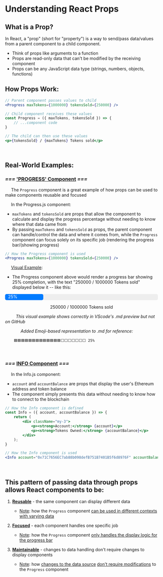 # Understanding React Props

## What is a Prop?

In React, a "prop" (short for "property") is a way to send/pass data/values from a parent component to a child component.

- Think of props like arguments to a function
- Props are read-only data that can't be modified by the receiving component
- Props can be any JavaScript data type (strings, numbers, objects, functions)

## How Props Work:

```jsx
// Parent component passes values to child
<Progress maxTokens={1000000} tokensSold={250000} />

// Child component receives these values
const Progress = ({ maxTokens, tokensSold }) => {
    // ...component code
}

// The child can then use these values
<p>{tokensSold} / {maxTokens} Tokens sold</p>
```
<br>

## Real-World Examples:
### *===* <u>__'PROGRESS' Component__</u> *===*

&nbsp;&nbsp;&nbsp;&nbsp;
The `Progress` component is a great example of how props can be used to make components reusable and focused

&nbsp;&nbsp;&nbsp;&nbsp;
In the Progress.js component:
- `maxTokens` and `tokensSold` are props that allow the component to calculate and display the progress percentage without needing to know where that data came from
- By passing `maxTokens` and `tokensSold` as props, the parent component can handle/control the data and where it comes from, while the `Progress` component can focus solely on its specific job (rendering the progress bar/(showing progress)

```jsx
// How the Progress component is used
<Progress maxTokens={1000000} tokensSold={250000} />
```
&nbsp;&nbsp;&nbsp;&nbsp;
<u>Visual Example</u>:
- The Progress component above would render a progress bar showing 25% completion, with the text "250000 / 1000000 Tokens sold" displayed below it -- like this:
<div style="width:100%; background:#eee; border-radius:5px;">
  <div style="width:25%; background:#007bff; height:20px; border-radius:5px;">
    <span style="padding:0 10px; color:white;">25%</span>
  </div>
</div>
<p style="text-align:center;">250000 / 1000000 Tokens sold</p>
&nbsp;&nbsp;&nbsp;&nbsp;&nbsp;&nbsp;&nbsp;&nbsp;
<em>This visual example shows correctly in VScode's .md preview but not on GitHub<p>
&nbsp;&nbsp;&nbsp;&nbsp;&nbsp;&nbsp;&nbsp;&nbsp;&nbsp;&nbsp;&nbsp;&nbsp;
Added Emoji-based representation to .md for reference:</em>

        🟦🟦🟦🟦🟦🟦🟦🟦🟦🟦🟦🟦🟦⬜⬜⬜⬜⬜⬜⬜ 25%

<br>

### *===* <u>INFO Component</u> *===*

&nbsp;&nbsp;&nbsp;&nbsp;
In the Info.js component:
- `account` and `accountBalance` are props that display the user's Ethereum address and token balance
- The component simply presents this data without needing to know how to connect to the blockchain


```jsx
// How the Info component is defined
const Info = ({ account, accountBalance }) => {
    return (
        <div className="my-3">
            <p><strong>Account:</strong> {account}</p>
            <p><strong>Tokens Owned:</strong> {accountBalance}</p>
        </div>
    );
}

// How the Info component is used
<Info account="0x71C7656EC7ab88b098defB751B7401B5f6d8976F" accountBalance={42} />
```
<br>

## This pattern of passing data through props allows React components to be:
1. <u>__Reusable__</u> - the same component can display different data
    - <u>Note</u>: how the `Progress` component <u>can be used in different contexts with varying data</u>

2. <u>__Focused__</u> - each component handles one specific job
    - <u>Note</u>: how the `Progress` component <u>only handles the display logic for the progress bar</u>

3. <u>__Maintainable__</u> - changes to data handling don't require changes to display components
    - <u>Note</u>: how <u>changes to the data source</u> <u>don't require modifications</u> to the `Progress` component